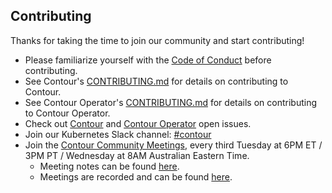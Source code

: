 ## Contributing

Thanks for taking the time to join our community and start contributing!

- Please familiarize yourself with the [Code of Conduct][1] before contributing.
- See Contour's [CONTRIBUTING.md][2] for details on contributing to Contour.
- See Contour Operator's [CONTRIBUTING.md][5] for details on contributing to Contour Operator.
- Check out [Contour][3] and [Contour Operator][6] open issues.
- Join our Kubernetes Slack channel: [#contour][4]
- Join the [Contour Community Meetings](https://vmware.zoom.us/j/347232187), every third Tuesday at 6PM ET / 3PM PT 
/ Wednesday at 8AM Australian Eastern Time.
  - Meeting notes can be found [here](https://hackmd.io/84Xbl4WBTpm7OBhaOAsSiw).
  - Meetings are recorded and can be found [here](https://www.youtube.com/playlist?list=PL7bmigfV0EqTBsPrnCkzhu0R4SAWnBjLj).

[1]: {{site.github.repository_url}}/blob/main/CODE_OF_CONDUCT.md
[2]: {{site.github.repository_url}}/blob/main/CONTRIBUTING.md
[3]: {{site.github.repository_url}}/issues
[4]: {{site.footer_social_links.Slack.url}}
[5]: https://github.com/projectcontour/contour-operator/blob/main/docs/CONTRIBUTING.md
[6]: https://github.com/projectcontour/contour-operator/issues
